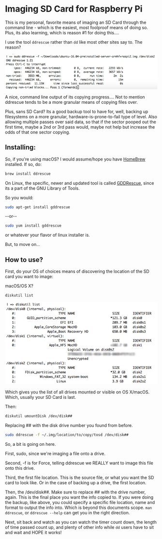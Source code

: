 # Imaging SD Card for Raspberry Pi

This is my personal, favorite means of imaging an SD Card through the command line - which is the easiest, most foolproof means of doing so. Plus, its also learning, which is reason #1 for doing this....

I use the tool `ddrescue` rather than `dd` like most other sites say to. The reason?

![DDRescue Command Line GUI](../img/ddrescue_ex.jpg)

A nice, command line output of its copying progress.... Not to mention ddrescue tends to be a more granular means of copying files over.

Plus, sans SD Card? Its a good backup tool to have for, well, backing up filesystems on a more granular, hardware-is-prone-to-fail type of level. Also allowing multiple passes over said data, so that if the sector pooped out the first time, maybe a 2nd or 3rd pass would, maybe not help but increase the odds of that one sector copying.

## Installing:

So, if you're using macOS? I would assume/hope you have [HomeBrew][a5d30315] installed. If so, do:

[a5d30315]: brew.sh "HomeBrew - The Missing Package Manager for OS X"

```bash
brew install ddrescue
```

On Linux, the specific, newer and updated tool is called [GDDRescue][39950b63], since its a part of the GNU Library of Tools.

  [39950b63]: https://www.gnu.org/software/ddrescue/ddrescue.html "GDDrescue"

So you would:

```bash
sudo apt-get install gddrescue
```
--or--
```bash
sudo yum install gddrescue
```

or whatever your flavor of linux installer is.

But, to move on...

## How to use?

First, do your OS of choices means of discovering the location of the SD card you want to image:

macOS/OS X?

```bash
diskutil list
```

![Diskutil List](../img/diskutil_List.jpg)

Which gives you the list of all drives mounted or visible on OS X/macOS. Which, usually your SD Card is last.

Then:

```bash
diskutil umountDisk /dev/disk##
```

Replacing ## with the disk drive number you found from before.

```bash
sudo ddrescue -f ~/.img/location/to/copy/tosd /dev/disk##
```

So, a bit is going on here.

First, sudo, since we're imaging a file onto a drive.

Second, -f is for Force, telling ddrescue we REALLY want to image this file onto this drive.

Third, the first file location. This is the source file, or what you want the SD card to look like. Or in the case of backing up a drive, the first location.

Then, the /dev/disk##. Make sure to replace ## with the drive number, again. This is the final place you want the info copied to. If you were doing the backup, like above, you could specify a specific file location, name and format to output the info into. Which is beyond this documents scope. `man ddrescue`, or `ddrescue --help` can get you in the right direction.

Next, sit back and watch as you can watch the timer count down, the length of time passed count up, and plenty of other info while `dd` users have to sit and wait and HOPE it works!
